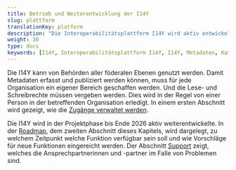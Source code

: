 ```yaml
---
title: Betrieb und Weiterentwicklung der I14Y
slug: plattform
translationKey: platform
description: "Die Interoperabilitätsplattform I14Y wird aktiv entwickelt. "
weight: 30
type: docs
keywords: [I14Y, Interoperabilitätsplattform I14Y, I14Y, Metadaten, Katalog, Support, Hilfe, Probleme, Nutzerverwaltung, Kontenverwaltung, Zugangsverwaltung, Zugang]
---
```


Die I14Y kann von Behörden aller föderalen Ebenen genutzt werden. Damit Metadaten erfasst und publiziert werden können, muss für jede Organisation ein eigener Bereich geschaffen werden. Und die Lese- und Schreibrechte müssen vergeben werden. Dies wird in der Regel von einer Person in der betreffenden Organisation erledigt. In einem ersten Abschnitt wird gezeigt, wie die [Zugänge verwaltet werden](/handbook/de/plattform/kontenverwaltung). 

Die I14Y wird in der Projektphase bis Ende 2026 aktiv weiterentwickelte. In der [Roadmap](/handbook/de/plattform/roadmap), dem zweiten Abschnitt dieses Kapitels, wird dargelegt, zu welchem Zeitpunkt welche Funktion verfügbar sein soll und wie Vorschläge für neue Funktionen eingereicht werden. Der Abschnitt [Support](/handbook/de/plattform/support) zeigt, welches die Ansprechpartnerinnen und -partner im Falle von Problemen sind.